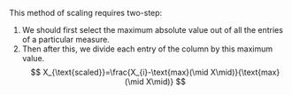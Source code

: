 This method of scaling requires two-step:
1. We should first select the maximum absolute value out of all the entries of a particular measure.
2. Then after this, we divide each entry of the column by this maximum value.
$$
X_{\text{scaled}}=\frac{X_{i}-\text{max}(\mid X\mid)}{\text{max}(\mid X\mid)}
$$
